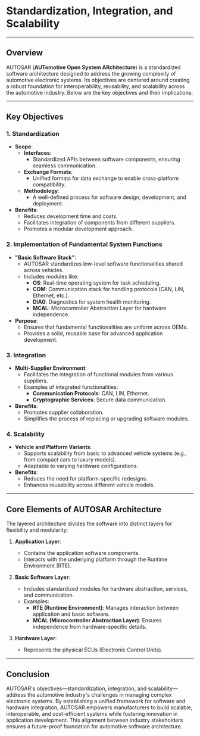 # Standardization, Integration, and Scalability

---

## **Overview**

AUTOSAR (**AUTomotive Open System ARchitecture**) is a standardized software architecture designed to address the growing complexity of automotive electronic systems. Its objectives are centered around creating a robust foundation for interoperability, reusability, and scalability across the automotive industry. Below are the key objectives and their implications:

---

## **Key Objectives**

### **1. Standardization**
   - **Scope**:
     - **Interfaces**:
       - Standardized APIs between software components, ensuring seamless communication.
     - **Exchange Formats**:
       - Unified formats for data exchange to enable cross-platform compatibility.
     - **Methodology**:
       - A well-defined process for software design, development, and deployment.
   - **Benefits**:
     - Reduces development time and costs.
     - Facilitates integration of components from different suppliers.
     - Promotes a modular development approach.

### **2. Implementation of Fundamental System Functions**
   - **"Basic Software Stack"**:
     - AUTOSAR standardizes low-level software functionalities shared across vehicles.
     - Includes modules like:
       - **OS**: Real-time operating system for task scheduling.
       - **COM**: Communication stack for handling protocols (CAN, LIN, Ethernet, etc.).
       - **DIAG**: Diagnostics for system health monitoring.
       - **MCAL**: Microcontroller Abstraction Layer for hardware independence.
   - **Purpose**:
     - Ensures that fundamental functionalities are uniform across OEMs.
     - Provides a solid, reusable base for advanced application development.

### **3. Integration**
   - **Multi-Supplier Environment**:
     - Facilitates the integration of functional modules from various suppliers.
     - Examples of integrated functionalities:
       - **Communication Protocols**: CAN, LIN, Ethernet.
       - **Cryptographic Services**: Secure data communication.
   - **Benefits**:
     - Promotes supplier collaboration.
     - Simplifies the process of replacing or upgrading software modules.

### **4. Scalability**
   - **Vehicle and Platform Variants**:
     - Supports scalability from basic to advanced vehicle systems (e.g., from compact cars to luxury models).
     - Adaptable to varying hardware configurations.
   - **Benefits**:
     - Reduces the need for platform-specific redesigns.
     - Enhances reusability across different vehicle models.

---

## **Core Elements of AUTOSAR Architecture**

The layered architecture divides the software into distinct layers for flexibility and modularity:

1. **Application Layer**:
   - Contains the application software components.
   - Interacts with the underlying platform through the Runtime Environment (RTE).

2. **Basic Software Layer**:
   - Includes standardized modules for hardware abstraction, services, and communication.
   - Examples:
     - **RTE (Runtime Environment)**: Manages interaction between application and basic software.
     - **MCAL (Microcontroller Abstraction Layer)**: Ensures independence from hardware-specific details.

3. **Hardware Layer**:
   - Represents the physical ECUs (Electronic Control Units).

---

## **Conclusion**

AUTOSAR's objectives—standardization, integration, and scalability—address the automotive industry's challenges in managing complex electronic systems. By establishing a unified framework for software and hardware integration, AUTOSAR empowers manufacturers to build scalable, interoperable, and cost-efficient systems while fostering innovation in application development. This alignment between industry stakeholders ensures a future-proof foundation for automotive software architecture.